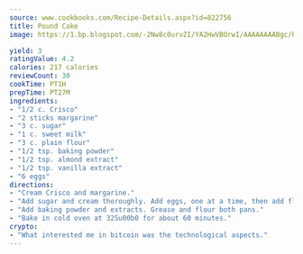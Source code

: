 ```yaml
---
source: www.cookbooks.com/Recipe-Details.aspx?id=822756
title: Pound Cake
image: https://1.bp.blogspot.com/-2Nw8c0urvZI/YA2HwVBOrwI/AAAAAAAABgc/hcoCuYbLRGghREWYfHLERS8jzKEXzVPXwCLcBGAsYHQ/s154/14.png

yield: 3
ratingValue: 4.2
calories: 217 calories
reviewCount: 30
cookTime: PT1H
prepTime: PT27M
ingredients:
- "1/2 c. Crisco"
- "2 sticks margarine"
- "3 c. sugar"
- "1 c. sweet milk"
- "3 c. plain flour"
- "1/2 tsp. baking powder"
- "1/2 tsp. almond extract"
- "1/2 tsp. vanilla extract"
- "6 eggs"
directions:
- "Cream Crisco and margarine."
- "Add sugar and cream thoroughly. Add eggs, one at a time, then add flour and sweet milk alternately, ending with flour."
- "Add baking powder and extracts. Grease and flour both pans."
- "Bake in cold oven at 325u00b0 for about 60 minutes."
crypto:
- "What interested me in bitcoin was the technological aspects."
---
```

